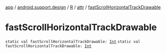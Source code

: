 [app](../../../index.md) / [android.support.design](../../index.md) / [R](../index.md) / [attr](index.md) / [fastScrollHorizontalTrackDrawable](./fast-scroll-horizontal-track-drawable.md)

# fastScrollHorizontalTrackDrawable

`static val fastScrollHorizontalTrackDrawable: `[`Int`](https://kotlinlang.org/api/latest/jvm/stdlib/kotlin/-int/index.html)
`static val fastScrollHorizontalTrackDrawable: `[`Int`](https://kotlinlang.org/api/latest/jvm/stdlib/kotlin/-int/index.html)
